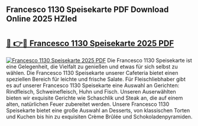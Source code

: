 ## Francesco 1130 Speisekarte PDF Download Online 2025 HZIed

# <h2><a href="http://gc92j4s.nevu.top/?p=Francesco+1130+Speisekarte">🔗 👉🔴 Francesco 1130 Speisekarte 2025 PDF</a></h2>

[![Francesco 1130 Speisekarte 2025 PDF](https://i.imgur.com/dBaPXMq.png)](http://gc92j4s.nevu.top/?p=Francesco+1130+Speisekarte)
Die Francesco 1130 Speisekarte ist eine Gelegenheit, die Vielfalt zu genießen und etwas für sich selbst zu wählen. Die Francesco 1130 Speisekarte unserer Cafeteria bietet einen speziellen Bereich für leichte und frische Salate. Für Fleischliebhaber gibt es auf unserer Francesco 1130 Speisekarte eine Auswahl an Gerichten: Rindfleisch, Schweinefleisch, Huhn und Fisch. Unseren Auserwählten bieten wir exquisite Gerichte wie Schaschlik und Steak an, die auf einem alten, natürlichen Feuer zubereitet werden. Unsere Francesco 1130 Speisekarte bietet eine große Auswahl an Desserts, von klassischen Torten und Kuchen bis hin zu exquisiten Crème Brûlée und Schokoladenpyramiden.
